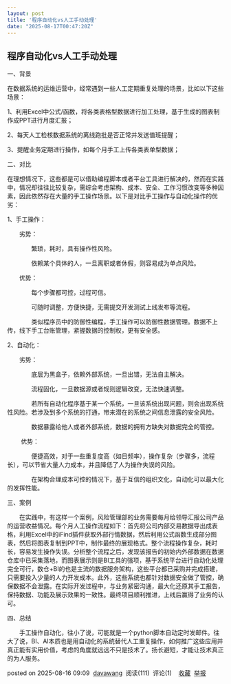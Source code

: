 ```yaml
---
layout: post
title: '程序自动化vs人工手动处理'
date: "2025-08-17T00:47:20Z"
---
```

程序自动化vs人工手动处理
-------------

一、背景

在数据系统的运维运营中，经常遇到一些人工定期重复处理的场景，比如以下这些场景： 

1、利用Excel中公式/函数，将各类表格型数据进行加工处理，基于生成的图表制作成PPT进行月度汇报；

2、每天人工检核数据系统的离线跑批是否正常并发送值班提醒；

3、提醒业务定期进行操作，如每个月手工上传各类表单型数据；

二、对比

在理想情况下，这些都是可以借助编程脚本或者平台工具进行解决的，然而在实践中，情况却往往比较复杂，需综合考虑架构、成本、安全、工作习惯改变等多种因素，因此依然存在大量的手工操作场景。以下是对比手工操作与自动化操作的优劣：

1、手工操作：

　　劣势：

　　　　繁琐，耗时，具有操作性风险。

　　　　依赖某个具体的人，一旦离职或者休假，则容易成为单点风险。

　　优势：

　　　　每个步骤都可控，过程可信。

　　　　可随时调整，方便快捷，无需提交开发测试上线发布等流程。

　　　　类似程序员中的防御性编程，手工操作可以防御性数据管理。数据不上传，线下手工台账管理，紧握数据的控制权，更有安全感。

2、自动化：

　　劣势：

　　　　底层为黑盒子，依赖外部系统，一旦出错，无法自主解决。 

　　　　流程固化，一旦数据源或者规则逻辑改变，无法快速调整。

　　　　若所有自动化程序基于某一个系统，一旦该系统出现问题，则会出现系统性风险。若涉及到多个系统的打通，带来潜在的系统之间信息泄露的安全风险。

　　　　数据暴露给他人或者外部系统，数据的拥有方缺失对数据完全的管控。

 　　优势：

　　　　便捷高效，对于一些重复度高（如日频率），操作复杂（步骤多，流程长），可以节省大量人力成本，并且降低了人为操作失误的风险。

　　　　在架构合理成本可控的情况下，基于互信的组织文化，自动化可以最大化的发挥性能。

三、案例

　　在实践中，有这样一个案例，风险管理部的业务需要每月给领导汇报公司产品的运营收益情况。每个月人工操作流程如下：首先将公司内部交易数据导出成表格，利用Excel中的iFind插件获取外部行情数据，然后利用公式函数生成部分图表，然后将图表复制到PPT中，制作最终的展现格式。整个流程操作复杂，耗时长，容易发生操作失误。分析整个流程之后，发现该报告的初始内外部数据在数据仓库中已采集落地，而图表展示则是BI工具的强项，基于系统平台进行自动化处理完全可行，数仓+BI的也是主流的数据服务架构，这些平台都已采购并完成搭建，只需要投入少量的人力开发成本。此外，这些系统也都针对数据安全做了管控，确保数据不会泄露。在实际开发过程中，与业务紧密沟通，最大化还原其手工报告，保持数据、功能及展示效果的一致性。最终项目顺利推进，上线后赢得了业务的认可。

四、总结

　　手工操作自动化，往小了说，可能就是一个python脚本自动定时发邮件。往大了说，BI、AI本质也是用自动化的系统替代人工重复操作，如何推广这些应用并真正能有实用价值，考虑的角度就远远不只是技术了。扬长避短，才能让技术真正的为人服务。

posted on 2025-08-16 09:09  [davawang](https://www.cnblogs.com/davablog)  阅读(111)  评论(1)    [收藏](javascript:void\(0\))  [举报](javascript:void\(0\))